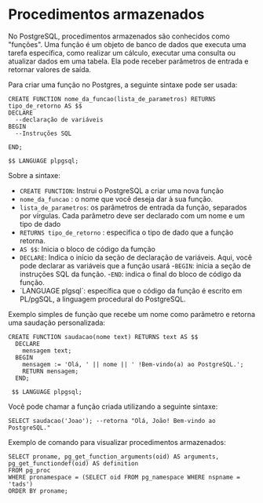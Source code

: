 # Procedimentos armazenados

No PostgreSQL, procedimentos armazenados são conhecidos como "funções". Uma função é um objeto de banco de dados que executa uma tarefa específica, como realizar um cálculo, executar uma consulta ou atualizar dados em uma tabela. Ela pode receber parâmetros de entrada e retornar valores de saída.

Para criar uma função no Postgres, a seguinte sintaxe pode ser usada:

```
CREATE FUNCTION nome_da_funcao(lista_de_parametros) RETURNS tipo_de_retorno AS $$
DECLARE
  --declaração de variáveis
BEGIN
  --Instruções SQL

END;

$$ LANGUAGE plpgsql;

```

Sobre a sintaxe:

- `CREATE FUNCTION`: Instrui o PostgreSQL a criar uma nova função
- `nome_da_funcao` : o nome que você deseja dar à sua função.
- `lista_de_parametros`: os parâmetros de entrada da função, separados por vírgulas. Cada parâmetro deve ser declarado com um nome e um tipo de dado
- `RETURNS tipo_de_retorno` : especifica o tipo de dado que a função retorna.
- `AS $$`: Inicia o bloco de código da fumção
- `DECLARE`: Indica o início da seção de declaração de variáveis. Aqui, você pode declarar as variáveis que a função usará
-`BEGIN`: inicia a seção de instruções SQL da função.
-`END`: indica o final do bloco de código da função.
- `LANGUAGE plgsql´: específica que o código da função é escrito em PL/pgSQL, a linguagem procedural do PostgreSQL.


Exemplo simples de função que recebe um nome  como parâmetro e retorna uma saudação personalizada:

```
CREATE FUNCTION saudacao(nome text) RETURNS text AS $$
  DECLARE
    mensagem text;
  BEGIN
    mensagem := 'Olá, ' || nome || ' !Bem-vindo(a) ao PostgreSQL.';
    RETURN mensagem;
  END;

 $$ LANGUAGE plpgsql;
```

Você pode chamar a função criada utilizando a seguinte sintaxe:

```
SELECT saudacao('Joao'); --retorna "Olá, João! Bem-vindo ao PostgreSQL."
```

Exemplo de comando para visualizar procedimentos armazenados:

```
SELECT proname, pg_get_function_arguments(oid) AS arguments, pg_get_functiondef(oid) AS definition
FROM pg_proc
WHERE pronamespace = (SELECT oid FROM pg_namespace WHERE nspname = 'tads')
ORDER BY proname;
```

